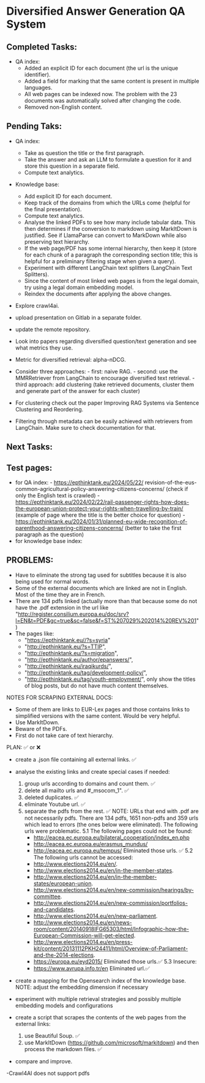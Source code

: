 # Diversified Answer Generation QA System

## Completed Tasks:
- QA index:
    - Added an explicit ID for each document (the url is the unique identifier).
    - Added a field for marking that the same content is present in multiple languages.
    - All web pages can be indexed now. The problem with the 23 documents was automatically solved after changing the code.
    - Removed non-English content.


## Pending Taks:
- QA index:
    - Take as question the title or the first paragraph.
    - Take the answer and ask an LLM to formulate a question for it and store this question in a separate field.
    - Compute text analytics.
- Knowledge base:
    - Add explicit ID for each document.
    - Keep track of the domains from which the URLs come (helpful for the final presentation).
    - Compute text analytics.
    - Analyse the linked PDFs to see how many include tabular data. This then determines if the conversion to markdown using MarkItDown is justified. See if LlamaParse  can convert to MarkDown while also preserving text hierarchy.
    - If the web page/PDF has some internal hierarchy, then keep it (store for each chunk of a paragraph the corresponding section title; this is helpful for a preliminary filtering stage when given a query).
    - Experiment with different LangChain text splitters (LangChain Text Splitters).
    - Since the content of most linked web pages is from the legal domain, try using a legal domain embedding model.
    - Reindex the documents after applying the above changes.

- Explore crawl4ai. 
- upload presentation on Gitlab in a separate folder.
- update the remote repository.
- Look into papers regarding diversified question/text generation and see what metrics they use.
- Metric for diversified retrieval: alpha-nDCG.
- Consider three approaches:
        - first: naive RAG.
        - second: use the MMRRetriever from LangChain to encourage diversified text retrieval.
        - third approach: add clustering (take retrieved documents, cluster them and generate part of the answer for each cluster)
- For clustering check out the paper Improving RAG Systems via Sentence Clustering and Reordering. 
- Filtering through metadata can be easily achieved with retrievers from LangChain. Make sure to check documentation for that.


## Next Tasks:

## Test pages:
- for QA index:
        - https://epthinktank.eu/2024/05/22/ revision-of-the-eus-common-agricultural-policy-answering-citizens-concerns/ (check if only the English text is crawled)
        - https://epthinktank.eu/2024/02/22/rail-passenger-rights-how-does-the-european-union-protect-your-rights-when-travelling-by-train/ (example of page where the title is the better choice for question)
        - https://epthinktank.eu/2024/01/31/planned-eu-wide-recognition-of-parenthood-answering-citizens-concerns/ (better to take the first paragraph as the question)
- for knowledge base index:



## PROBLEMS:
- Have to eliminate the strong tag used for subtitles because it is also being used for normal words.
- Some of the external documents which are linked are not in English. Most of the time they are in French.
- There are 134 pdfs linked (actually more than that because some do not have the .pdf extension in the url like "http://register.consilium.europa.eu/doc/srv?l=EN&t=PDF&gc=true&sc=false&f=ST%207029%202014%20REV%201")
- The pages like:
    - "https://epthinktank.eu//?s=syria"
    - "http://epthinktank.eu/?s=TTIP",
    - "http://epthinktank.eu/?s=migration",
    - "http://epthinktank.eu/author/epanswers/",
    - "http://epthinktank.eu/iraqikurds/",
    - "http://epthinktank.eu/tag/development-policy/",
    - "http://epthinktank.eu/tag/youth-employment/",
only show the titles of blog posts, but do not have much content themselves.


NOTES FOR SCRAPING EXTERNAL DOCS:
- Some of them are links to EUR-Lex pages and those contains links to simplified versions with the same content. Would be very helpful.
- Use MarkItDown.
- Beware of the PDFs.
- First do not take care of text hierarchy.

PLAN: ✅ or ❌
- create a .json file containing all external links. ✅
- analyse the existing links and create special cases if needed:
    1. group urls according to domains and count them. ✅
    2. delete all mailto urls and #_msocom_1". ✅
    3. deleted duplicates. ✅
    4. eliminate Youtube url. ✅
    5. separate the pdfs from the rest. ✅
    NOTE: URLs that end with .pdf are not necessarily pdfs.
    There are 134 pdfs, 1651 non-pdfs and 359 urls which lead to errors (the ones below were eliminated). The following urls were problematic.
        5.1 The following pages could not be found:
        - http://eacea.ec.europa.eu/bilateral_cooperation/index_en.php
        - http://eacea.ec.europa.eu/erasmus_mundus/
        - http://eacea.ec.europa.eu/tempus/
        Eliminated those urls. ✅
        5.2 The following urls cannot be accessed:
        - http://www.elections2014.eu/en/.
        - http://www.elections2014.eu/en/in-the-member-states.
        - http://www.elections2014.eu/en/in-the-member-states/european-union.
        - http://www.elections2014.eu/en/new-commission/hearings/by-committee.
        - http://www.elections2014.eu/en/new-commission/portfolios-and-candidates.
        - http://www.elections2014.eu/en/new-parliament.
        - http://www.elections2014.eu/en/news-room/content/20140918IFG65303/html/Infographic-how-the-European-Commission-will-get-elected.
        - http://www.elections2014.eu/en/press-kit/content/20131112PKH24411/html/Overview-of-Parliament-and-the-2014-elections.
        - https://europa.eu/eyd2015/
        Eliminated those urls.✅
        5.3 Insecure:
        - https://www.avrupa.info.tr/en
        Eliminated url.✅
       
- create a mapping for the Opensearch index of the knowledge base.
NOTE: adjust the embedding dimension if necessary

- experiment with multiple retrieval strategies and possibly multiple embedding models and configurations
- create a script that scrapes the contents of the web pages from the external links:
    1. use Beautiful Soup. ✅
    2. use MarkItDown (https://github.com/microsoft/markitdown) and then process the markdown files. ✅
- compare and improve.

-Crawl4AI does not support pdfs